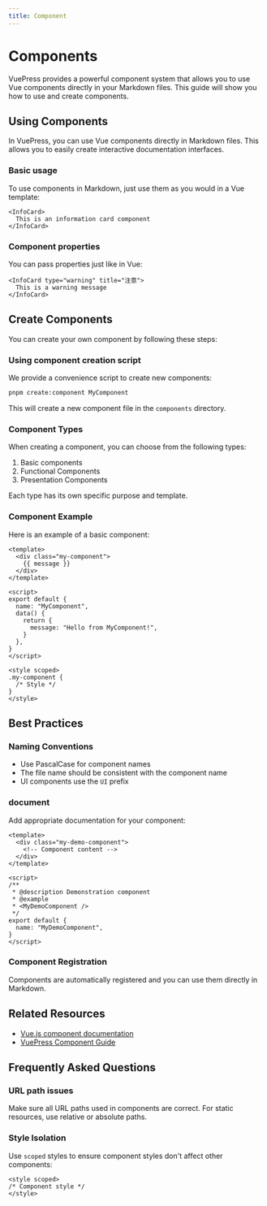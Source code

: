 ```yaml
---
title: Component
---
```


# Components

VuePress provides a powerful component system that allows you to use Vue components directly in your Markdown files. This guide will show you how to use and create components.

## Using Components

In VuePress, you can use Vue components directly in Markdown files. This allows you to easily create interactive documentation interfaces.

### Basic usage

To use components in Markdown, just use them as you would in a Vue template:

```view
<InfoCard>
  This is an information card component
</InfoCard>
```

### Component properties

You can pass properties just like in Vue:

```view
<InfoCard type="warning" title="注意">
  This is a warning message
</InfoCard>
```

## Create Components

You can create your own component by following these steps:

### Using component creation script

We provide a convenience script to create new components:

```bash
pnpm create:component MyComponent
```

This will create a new component file in the `components` directory.

### Component Types

When creating a component, you can choose from the following types:

1. Basic components
2. Functional Components
3. Presentation Components

Each type has its own specific purpose and template.

### Component Example

Here is an example of a basic component:

```view
<template>
  <div class="my-component">
    {{ message }}
  </div>
</template>

<script>
export default {
  name: "MyComponent",
  data() {
    return {
      message: "Hello from MyComponent!",
    }
  },
}
</script>

<style scoped>
.my-component {
  /* Style */
}
</style>
```

## Best Practices

### Naming Conventions

- Use PascalCase for component names
- The file name should be consistent with the component name
- UI components use the `UI` prefix

### document

Add appropriate documentation for your component:

```view
<template>
  <div class="my-demo-component">
    <!-- Component content -->
  </div>
</template>

<script>
/**
 * @description Demonstration component
 * @example
 * <MyDemoComponent />
 */
export default {
  name: "MyDemoComponent",
}
</script>
```

### Component Registration

Components are automatically registered and you can use them directly in Markdown.

## Related Resources

- [Vue.js component documentation](https://cn.vuejs.org/guide/components/registration.html)
- [VuePress Component Guide](https://v2.vuepress.vuejs.org/zh/guide/page.html#Component)

## Frequently Asked Questions

### URL path issues

Make sure all URL paths used in components are correct. For static resources, use relative or absolute paths.

### Style Isolation

Use `scoped` styles to ensure component styles don't affect other components:

```view
<style scoped>
/* Component style */
</style>
```
